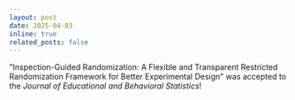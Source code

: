 ```yaml
---
layout: post
date: 2025-04-03
inline: true
related_posts: false
---
```


"Inspection-Guided Randomization: A Flexible and Transparent Restricted Randomization Framework for Better Experimental Design" was accepted to the _Journal of Educational and Behavioral Statistics_!